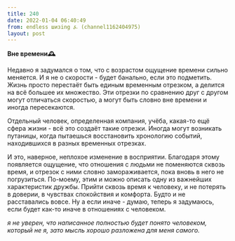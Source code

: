 ```yaml
---
title: 240
date: 2022-01-04 06:40:49
from: endless шизing ⍼ (channel1162404975)
layout: post
---
```


**Вне времени🕰️**

Недавно я задумался о том, что с возрастом ощущение времени сильно меняется. И я не о скорости - будет банально, если это подметить.
Жизнь просто перестаёт быть единым временным отрезком, а делится на всё большее их множество. Эти отрезки по сравнению друг с другом могут отличаться скоростью, а могут быть словно вне времени 
и иногда пересекаются.

Отдельный человек, определенная компания, учёба, какая-то ещё сфера жизни - всё это создаёт такие отрезки.
Иногда могут возникать путаницы, когда пытаешься восстановить хронологию событий, находившихся в разных временных отрезках. 

И это, наверное, неплохое изменение в восприятии. Благодаря этому появляется ощущение, что отношения с людьми не поменяются сквозь время, и отрезок с ними словно замораживается, пока вновь в него не погрузиться.
По-моему, этим и можно описать одну из важнейших характеристик дружбы. Прийти сквозь время к человеку, и не потерять в доверии, в чувствах спокойствия и комфорта. Будто и не расставались вовсе. Ну а если иначе - думаю, теперь я задумаюсь, если будет как-то иначе в отношениях с человеком.

*я не уверен, что написанное полностью будет понято человеком, который не я, зато мысль хорошо разложена для меня самого.*

